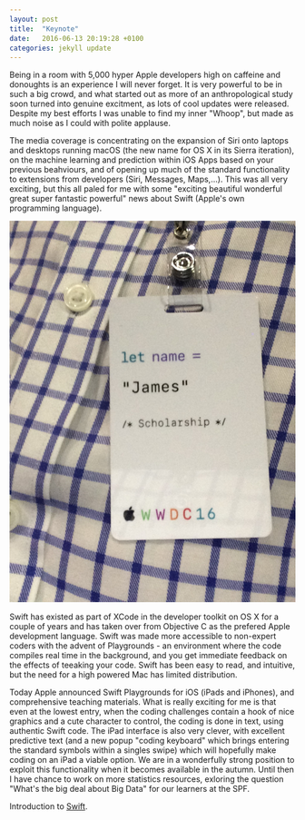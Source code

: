 ```yaml
---
layout: post
title:  "Keynote"
date:   2016-06-13 20:19:28 +0100
categories: jekyll update
---
```


Being in a room with 5,000 hyper Apple developers high on caffeine and donoughts is an experience I will never forget. It is very powerful to be in such a big crowd, and what started out as more of an anthropological study soon turned into genuine excitment, as lots of cool updates were released. Despite my best efforts I was unable to find my inner "Whoop", but made as much noise as I could with polite applause. 

The media coverage is concentrating on the expansion of Siri onto laptops and desktops running macOS (the new name for OS X in its Sierra iteration), on the machine learning and prediction within iOS Apps based on your previous beahviours, and of opening up much of the standard functionality to extensions from developers (Siri, Messages, Maps,...). This was all very exciting, but this all paled for me with some "exciting beautiful wonderful great super fantastic powerful" news about Swift (Apple's own programming language).

![alt text](/assets/JSCSF.jpg "I must not lose this badge")

Swift has existed as part of XCode in the developer toolkit on OS X for a couple of years and has taken over from Objective C as the prefered Apple development language. Swift was made more accessible to non-expert coders with the advent of Playgrounds - an environment where the code compiles real time in the background, and you get immediate feedback on the effects of teeaking your code. Swift has been easy to read, and intuitive, but the need for a high powered Mac has limited distribution.

Today Apple announced Swift Playgrounds for iOS (iPads and iPhones), and comprehensive teaching materials. What is really exciting for me is that even at the lowest entry, when the coding challenges contain a hook of nice graphics and a cute character to control, the coding is done in text, using authentic Swift code. The iPad interface is also very clever, with excellent predictive text (and a new popup "coding keyboard" which brings entering the standard symbols within a singles swipe) which will hopefully make coding on an iPad a viable option. We are in a wonderfully strong position to exploit this functionality when it becomes available in the autumn. Until then I have chance to work on more statistics resources, exloring the question "What's the big deal about Big Data" for our learners at the SPF.

Introduction to [Swift](https://developer.apple.com/library/ios/documentation/Swift/Conceptual/Swift_Programming_Language/index.html#//apple_ref/doc/uid/TP40014097-CH3-ID0).




